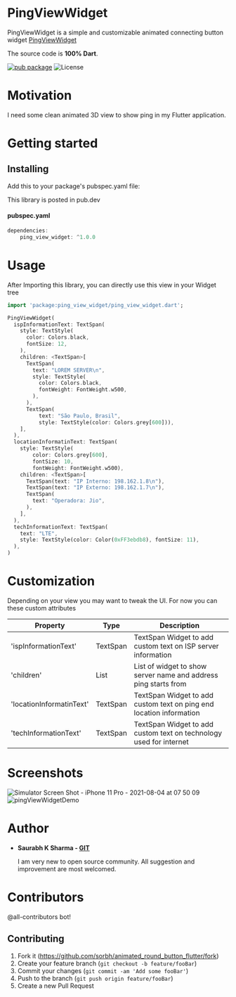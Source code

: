 
# PingViewWidget
PingViewWidget is a simple and customizable animated connecting button widget [PingViewWidget](https://github.com/Sorbh/PingViewWidget)

The source code is **100% Dart**.

[![pub package](https://img.shields.io/pub/v/kdgaugeview.svg?style=flat-square)](https://pub.dartlang.org/packages/PingViewWidget)  ![License](https://img.shields.io/badge/License-BSD%203--Clause-blue.svg?style=flat-square)


# Motivation

I need some clean animated 3D view to show ping in my Flutter application.

# Getting started

## Installing
Add this to your package's pubspec.yaml file:

This library is posted in pub.dev

#### pubspec.yaml
```dart
dependencies:  
	ping_view_widget: ^1.0.0
```

# Usage

After Importing this library, you can directly use this view in your Widget tree

```dart
import 'package:ping_view_widget/ping_view_widget.dart';
```


```dart
PingViewWidget(
  ispInformationText: TextSpan(
    style: TextStyle(
      color: Colors.black,
      fontSize: 12,
    ),
    children: <TextSpan>[
      TextSpan(
        text: "LOREM SERVER\n",
        style: TextStyle(
          color: Colors.black,
          fontWeight: FontWeight.w500,
        ),
      ),
      TextSpan(
          text: "São Paulo, Brasil",
          style: TextStyle(color: Colors.grey[600])),
    ],
  ),
  locationInformatinText: TextSpan(
    style: TextStyle(
        color: Colors.grey[600],
        fontSize: 10,
        fontWeight: FontWeight.w500),
    children: <TextSpan>[
      TextSpan(text: "IP Interno: 198.162.1.8\n"),
      TextSpan(text: "IP Externo: 198.162.1.7\n"),
      TextSpan(
        text: "Operadora: Jio",
      ),
    ],
  ),
  techInformationText: TextSpan(
    text: "LTE",
    style: TextStyle(color: Color(0xFF3ebdb8), fontSize: 11),
  ),
)
  ```

# Customization
  Depending on your view you may want to tweak the UI. For now you can these custom attributes

  | Property | Type | Description |
  |----------|------|-------------|
  | 'ispInformationText' | TextSpan | TextSpan Widget to add custom text on ISP server information |
  | 'children' | List | List of widget to show server name and address ping starts from |
  | 'locationInformatinText' | TextSpan | TextSpan Widget to add custom text on ping end location information |
  | 'techInformationText' | TextSpan | TextSpan Widget to add custom text on technology used for internet |




# Screenshots
![Simulator Screen Shot - iPhone 11 Pro - 2021-08-04 at 07 50 09](https://user-images.githubusercontent.com/14270768/128113120-913ab141-c216-4f46-b0b9-9eaa216107cd.png)  
![pingViewWidgetDemo](https://user-images.githubusercontent.com/14270768/128113123-22bdc507-a60a-4333-87fa-76057fb04eeb.gif)









# Author
  * **Saurabh K Sharma - [GIT](https://github.com/Sorbh)**
  
      I am very new to open source community. All suggestion and improvement are most welcomed. 
      

# Contributors
 @all-contributors bot!
 
 
## Contributing

1. Fork it (<https://github.com/sorbh/animated_round_button_flutter/fork>)
2. Create your feature branch (`git checkout -b feature/fooBar`)
3. Commit your changes (`git commit -am 'Add some fooBar'`)
4. Push to the branch (`git push origin feature/fooBar`)
5. Create a new Pull Request

